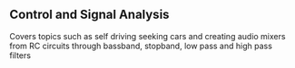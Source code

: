 ## Control and Signal Analysis
Covers topics such as self driving seeking cars and creating audio mixers from RC circuits through bassband, stopband, low pass and high pass filters
